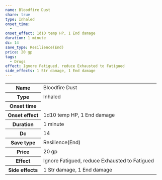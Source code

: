 ```yaml
---
name: Bloodfire Dust
share: true
type: Inhaled
onset_time:
  - 
onset_effect: 1d10 temp HP, 1 End damage
duration: 1 minute
dc: 14
save_type: Resilience(End)
price: 20 gp
tags:
  - Drugs
effect: Ignore Fatigued, reduce Exhausted to Fatigued
side_effects: 1 Str damage, 1 End damage
---
```

<p><span dir="ltr" style="overflow-x: auto;"><table><tbody><tr><th dir="ltr">Name</th><td dir="ltr">Bloodfire Dust</td></tr><tr><th dir="ltr">Type</th><td dir="ltr">Inhaled</td></tr><tr><th dir="ltr">Onset time</th><td dir="auto"></td></tr><tr><th dir="ltr">Onset effect</th><td dir="ltr">1d10 temp HP, 1 End damage</td></tr><tr><th dir="ltr">Duration</th><td dir="ltr">1 minute</td></tr><tr><th dir="ltr">Dc</th><td dir="auto">14</td></tr><tr><th dir="ltr">Save type</th><td dir="ltr">Resilience(End)</td></tr><tr><th dir="ltr">Price</th><td dir="ltr">20 gp</td></tr><tr><th dir="ltr">Effect</th><td dir="ltr">Ignore Fatigued, reduce Exhausted to Fatigued</td></tr><tr><th dir="ltr">Side effects</th><td dir="ltr">1 Str damage, 1 End damage</td></tr></tbody></table></span></p>